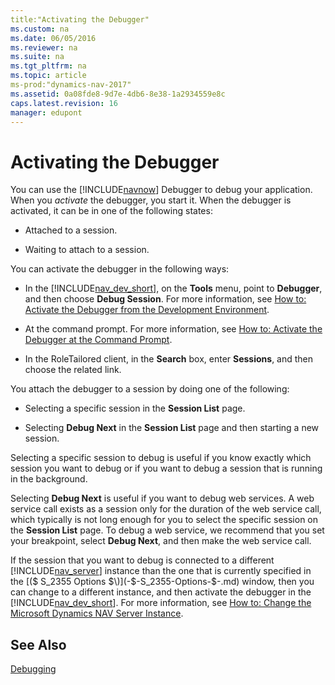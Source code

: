 ```yaml
---
title:"Activating the Debugger"
ms.custom: na
ms.date: 06/05/2016
ms.reviewer: na
ms.suite: na
ms.tgt_pltfrm: na
ms.topic: article
ms-prod:"dynamics-nav-2017"
ms.assetid: 0a08fde8-9d7e-4db6-8e38-1a2934559e8c
caps.latest.revision: 16
manager: edupont
---
```

# Activating the Debugger
You can use the [!INCLUDE[navnow](includes/navnow_md.md)] Debugger to debug your application. When you *activate* the debugger, you start it. When the debugger is activated, it can be in one of the following states:  
  
-   Attached to a session.  
  
-   Waiting to attach to a session.  
  
 You can activate the debugger in the following ways:  
  
-   In the [!INCLUDE[nav_dev_short](includes/nav_dev_short_md.md)], on the **Tools** menu, point to **Debugger**, and then choose **Debug Session**. For more information, see [How to: Activate the Debugger from the Development Environment](../Topic/How%20to:%20Activate%20the%20Debugger%20from%20the%20Development%20Environment.md).  
  
-   At the command prompt. For more information, see [How to: Activate the Debugger at the Command Prompt](../Topic/How%20to:%20Activate%20the%20Debugger%20at%20the%20Command%20Prompt.md).  
  
-   In the RoleTailored client, in the **Search** box, enter **Sessions**, and then choose the related link.  
  
 You attach the debugger to a session by doing one of the following:  
  
-   Selecting a specific session in the **Session List** page.  
  
-   Selecting **Debug Next** in the **Session List** page and then starting a new session.  
  
 Selecting a specific session to debug is useful if you know exactly which session you want to debug or if you want to debug a session that is running in the background.  
  
 Selecting **Debug Next** is useful if you want to debug web services. A web service call exists as a session only for the duration of the web service call, which typically is not long enough for you to select the specific session on the **Session List** page. To debug a web service, we recommend that you set your breakpoint, select **Debug Next**, and then make the web service call.  
  
 If the session that you want to debug is connected to a different [!INCLUDE[nav_server](includes/nav_server_md.md)] instance than the one that is currently specified in the [\($ S\_2355 Options $\)](-$-S_2355-Options-$-.md) window, then you can change to a different instance, and then activate the debugger in the [!INCLUDE[nav_dev_short](includes/nav_dev_short_md.md)]. For more information, see [How to: Change the Microsoft Dynamics NAV Server Instance](../Topic/How%20to:%20Change%20the%20Microsoft%20Dynamics%20NAV%20Server%20Instance.md).  
  
## See Also  
 [Debugging](Debugging.md)